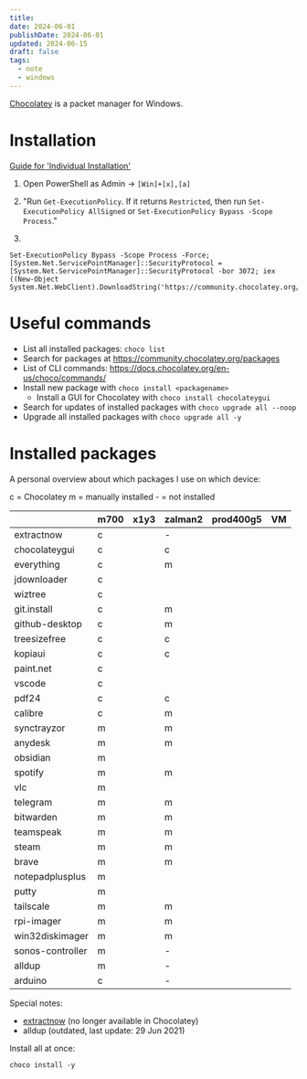 ```yaml
---
title: 
date: 2024-06-01
publishDate: 2024-06-01
updated: 2024-06-15
draft: false
tags:
  - note
  - windows
---
```

 
[Chocolatey](https://chocolatey.org/) is a packet manager for Windows.

# Installation

[Guide for 'Individual Installation'](https://chocolatey.org/install#individual)

1. Open PowerShell as Admin -> `[Win]+[x],[a]`

2. "Run `Get-ExecutionPolicy`. If it returns `Restricted`, then run `Set-ExecutionPolicy AllSigned` or `Set-ExecutionPolicy Bypass -Scope Process`."

3. 

  ```shell
  Set-ExecutionPolicy Bypass -Scope Process -Force; [System.Net.ServicePointManager]::SecurityProtocol = [System.Net.ServicePointManager]::SecurityProtocol -bor 3072; iex ((New-Object System.Net.WebClient).DownloadString('https://community.chocolatey.org/install.ps1'))
  ```

# Useful commands

- List all installed packages: `choco list`
- Search for packages at https://community.chocolatey.org/packages
- List of CLI commands: https://docs.chocolatey.org/en-us/choco/commands/
- Install new package with `choco install <packagename>`
  - Install a GUI for Chocolatey with `choco install chocolateygui`
- Search for updates of installed packages with `choco upgrade all --noop`
- Upgrade all installed packages with `choco upgrade all -y`

# Installed packages

A personal overview about which packages I use on which device:

c = Chocolatey
m = manually installed
\- = not installed

|                  | m700 | x1y3 | zalman2 | prod400g5 | VM  |
| ---------------- | ---- | ---- | ------- | --------- | --- |
| extractnow       | c    |      | -       |           |     |
| chocolateygui    | c    |      | c       |           |     |
| everything       | c    |      | m       |           |     |
| jdownloader      | c    |      |         |           |     |
| wiztree          | c    |      |         |           |     |
| git.install      | c    |      | m       |           |     |
| github-desktop   | c    |      | m       |           |     |
| treesizefree     | c    |      | c       |           |     |
| kopiaui          | c    |      | c       |           |     |
| paint.net        | c    |      |         |           |     |
| vscode           | c    |      |         |           |     |
| pdf24            | c    |      | c       |           |     |
| calibre          | c    |      | m       |           |     |
| synctrayzor      | m    |      | m       |           |     |
| anydesk          | m    |      | m       |           |     |
| obsidian         | m    |      |         |           |     |
| spotify          | m    |      | m       |           |     |
| vlc              | m    |      |         |           |     |
| telegram         | m    |      | m       |           |     |
| bitwarden        | m    |      | m       |           |     |
| teamspeak        | m    |      | m       |           |     |
| steam            | m    |      | m       |           |     |
| brave            | m    |      | m       |           |     |
| notepadplusplus  | m    |      |         |           |     |
| putty            | m    |      |         |           |     |
| tailscale        | m    |      | m       |           |     |
| rpi-imager       | m    |      | m       |           |     |
| win32diskimager  | m    |      | m       |           |     |
| sonos-controller | m    |      | -       |           |     |
| alldup           | m    |      | -       |           |     |
| arduino          | c    |      | -       |           |     |

Special notes:
- [extractnow](https://extractnow.com/#/home) (no longer available in Chocolatey)
- alldup (outdated, last update: 29 Jun 2021)

Install all at once:
  ```shell
  choco install -y 
  ```



